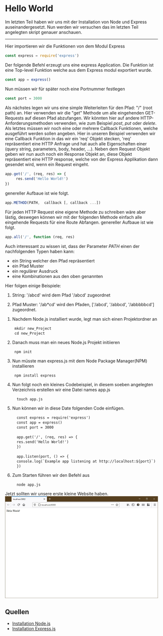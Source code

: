 # Hello World

Im letzten Teil haben wir uns mit der Installation von Node und Express auseinandergesetzt. Nun werden wir versuchen das im letzten Teil angelegten skript genauer anschauen.

---
Hier importieren wir die Funktionen von dem Modul Express

```javascript
const express = require('express')
```

Der folgende Befehl erzeugt uns eine express Application.
Die Funktion ist eine Top-level Funktion welche aus dem Express modul exportiert wurde.
```javascript
const app = express()
```

Nun müssen wir für später noch eine Portnummer festlegen
```javascript
const port = 3000
```


Als nächstes legen wir uns eine simple Weiterleiten für den Pfad: "/" (root path) an. Hier verwenden wir die "get" Methode um alle eingehenden GET-Requests auf diesen Pfad abzufangen.
Wir könnten hier auf andere HTTP-Anforderungsmethoden verwenden, wie zum Beispiel *post*, *put* oder *delete*.
Als letztes müssen wir noch eine oder mehrere Callback Funktionen, welche ausgeführt werden sollen angeben. Hier in unseren Beispiel verwenden wir eine Callback Funktion in das wir ein 'req'
Objekt stecken, 'req' repräsentiert eine HTTP Anfrage und hat auch alle Eigenschaften einer (query string, parameters, body, header, ...).
Neben dem Request Objekt geben wir nun auch noch ein Response Objekt an, diese Objekt repräsentiert eine HTTP response, welche von der Express Applikation dann gesendet wird, wenn ein Request eingeht.
```javascript
app.get('/', (req, res) => {
     res.send('Hello World!')
})
```

genereller Aufbaue ist wie folgt.
```javascript
app.METHOD(PATH,  callback [, callback ...])
```

Für jeden HTTP Request eine eigene Methode zu schreiben wäre aber lästig, deswegen können wir mit der folgenden Methode einfach alle eingehende Requests für eine Route Abfangen.
genereller Aufbaue ist wie folgt.
```javascript
app.all('/', function (req, res)
```

Auch interessant zu wissen ist, dass der Parameter *PATH* einen der nachfolgenden Typen haben kann:
 - ein String welcher den Pfad repräsentiert
 - ein Pfad Muster
 - ein regulärer Ausdruck
 - eine Kombinationen aus den oben genannten

Hier folgen einige Beispiele:
1) String: '/abcd' wird dem Pfad '/abcd' zugeordnet

2) Pfad Muster: '/ab*cd' wird den Pfaden, ['/abcd', '/abbcd', '/abbbbbcd'] zugeordnet.

1. Nachdem Node.js installiert wurde, legt man sich einen Projektordner an
   
        mkdir new_Project
        cd new_Project

2. Danach muss man ein neues Node.js Projekt initiieren
    
        npm init 
   
3. Nun müsste man express.js mit dem Node Package Manager(NPM) installieren
   
        npm install express

4. Nun folgt noch ein kleines Codebeispiel, in diesem soeben angelegten Verzeichnis erstellen wir eine Datei names app.js 
   
         touch app.js

5. Nun können wir in diese Date folgenden Code einfügen.

         const express = require('express')
         const app = express()
         const port = 3000
         
         app.get('/', (req, res) => {
         res.send('Hello World!')
         })
         
         app.listen(port, () => {
         console.log(`Example app listening at http://localhost:${port}`)
         })

6. Zum Starten führen wir den Befehl aus

         node app.js  

Jetzt sollten wir unsere erste kleine Website haben.
![Hello World](images/installation.jpg)



## Quellen

* [Installation Node.js](https://nodejs.org/de/)
* [Installation Express.js](https://expressjs.com/de/starter/installing.html)

 